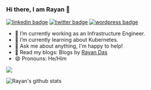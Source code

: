 ### Hi there, I am Rayan 👋

[![linkedin badge](https://img.shields.io/badge/Rayan_Das-30302f?style=flat-square&logo=linkedin)](https://www.linkedin.com/in/rayan-das-843265149/)
[![twitter badge](https://img.shields.io/badge/@raydeeam-30302f?style=flat-square&logo=twitter)](https://twitter.com/raydeeam)
[![wordpress badge](https://img.shields.io/badge/Rayan_Das-30302f?style=flat-square&logo=wordpress)](https://raydeeam.wordpress.com/)


- 🔭 I’m currently working as an Infrastructure Engineer.
- 🌱 I’m currently learning about Kubernetes.
- 💬 Ask me about anything, I'm happy to help!
- 📝 Read my blogs: Blogs by [Rayan Das](https://rayandas.in/blogs)
- 😄 Pronouns: He/Him

![](https://visitor-badge.glitch.me/badge?page_id=kshitij)


![Rayan's github stats](https://github-readme-stats.vercel.app/api?username=rayandas&show_icons=true&title_color=fff&icon_color=79ff97&text_color=9f9f9f&bg_color=151515) 


<!--
**rayandas/rayandas** is a ✨ _special_ ✨ repository because its `README.md` (this file) appears on your GitHub profile.

Here are some ideas to get you started:

- 🔭 I’m currently working on ...
- 🌱 I’m currently learning ...
- 👯 I’m looking to collaborate on ...
- 🤔 I’m looking for help with ...
- 💬 Ask me about ...
- 📫 How to reach me: ...
- 😄 Pronouns: ...
- ⚡ Fun fact: ...
-->



